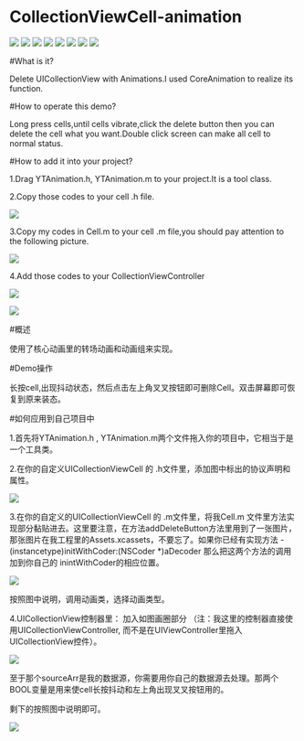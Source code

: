 # CollectionViewCell-animation

![](http://image18-c.poco.cn/mypoco/myphoto/20160521/20/17914753420160521200730070_640.jpg?310x552_110) ![](http://image18-c.poco.cn/mypoco/myphoto/20160521/19/17914753420160521194155029_640.jpg?310x556_110) ![](http://image18-c.poco.cn/mypoco/myphoto/20160521/19/17914753420160521194217069_640.jpg?308x558_110)
![](http://image18-c.poco.cn/mypoco/myphoto/20160521/19/17914753420160521194234078_640.jpg?306x558_110)
![](http://image18-c.poco.cn/mypoco/myphoto/20160521/19/1791475342016052119424909_640.jpg?300x530_110)  ![](http://image18-c.poco.cn/mypoco/myphoto/20160521/19/17914753420160521194312075_640.jpg?306x552_110)
![](http://image18-c.poco.cn/mypoco/myphoto/20160521/19/17914753420160521194327083_640.jpg?310x558_110) ![](http://image18-c.poco.cn/mypoco/myphoto/20160521/20/17914753420160521202010073_640.jpg?312x554_110)

#What is it?

Delete UICollectionView with Animations.I used CoreAnimation to realize its function.

#How to operate this demo?

Long press cells,until cells  vibrate,click the delete button then you can delete the cell what you want.Double click screen can make all cell to normal status.

#How to add it into your project?

1.Drag YTAnimation.h, YTAnimation.m to your project.It is a tool class.

2.Copy those codes to your cell   .h file.

![](http://img.blog.csdn.net/20160521192508379)

3.Copy my codes in Cell.m to your cell  .m file,you should pay attention to the following picture.

![](http://img.blog.csdn.net/20160523154735128)

4.Add those codes to your CollectionViewController

![](http://img.blog.csdn.net/20160523154856411)

![](http://img.blog.csdn.net/20160523154953508)



#概述

使用了核心动画里的转场动画和动画组来实现。

#Demo操作

长按cell,出现抖动状态，然后点击左上角叉叉按钮即可删除Cell。双击屏幕即可恢复到原来装态。

#如何应用到自己项目中

   1.首先将YTAnimation.h , YTAnimation.m两个文件拖入你的项目中，它相当于是一个工具类。
   
   2.在你的自定义UICollectionViewCell 的 .h文件里，添加图中标出的协议声明和属性。
   
   ![](http://img.blog.csdn.net/20160521192508379)
  
   3.在你的自定义的UICollectionViewCell 的 .m文件里，将我Cell.m 文件里方法实现部分黏贴进去。这里要注意，在方法addDeleteButton方法里用到了一张图片，那张图片在我工程里的Assets.xcassets，不要忘了。如果你已经有实现方法 - (instancetype)initWithCoder:(NSCoder *)aDecoder 那么把这两个方法的调用加到你自己的 inintWithCoder的相应位置。 
   
   ![](http://img.blog.csdn.net/20160523154735128)
  
  按照图中说明，调用动画类，选择动画类型。
  
   4.UICollectionView控制器里： 加入如图画圈部分 （注：我这里的控制器直接使用UICollectionViewController, 而不是在UIViewController里拖入 UICollectionView控件）。 
   
![](http://img.blog.csdn.net/20160523154856411)
   
   至于那个sourceArr是我的数据源，你需要用你自己的数据源去处理。那两个BOOL变量是用来使cell长按抖动和左上角出现叉叉按钮用的。
 
   剩下的按照图中说明即可。
   
   ![](http://img.blog.csdn.net/20160523154953508)
